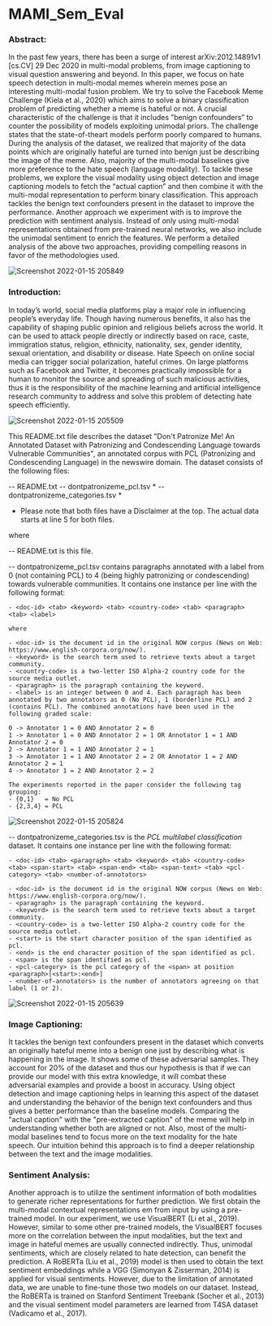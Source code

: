 # MAMI_Sem_Eval


### Abstract:
In the past few years, there has been a surge of interest arXiv:2012.14891v1  [cs.CV]  29 Dec 2020 in multi-modal problems, from image captioning to visual question answering and beyond. In this paper, we focus on hate speech detection in multi-modal memes wherein memes pose an interesting multi-modal fusion problem. We try to solve the Facebook Meme Challenge (Kiela et al., 2020) which aims to solve a binary classification problem of predicting whether a meme is hateful or not. A crucial characteristic of the challenge is that it includes ”benign confounders” to counter the possibility of models exploiting unimodal priors. The challenge states that the state-of-theart models perform poorly compared to humans. During the analysis of the dataset, we realized that majority of the data points which are originally hateful are turned into benign just be describing the image of the meme. Also, majority of the multi-modal baselines give more preference to the hate speech (language modality). To tackle these problems, we explore the visual modality using object detection and image captioning models to fetch the “actual caption” and then combine it with the multi-modal representation to perform binary classification. This approach tackles the benign text confounders present in the dataset to improve the performance. Another approach we experiment with is to improve the prediction with sentiment analysis. Instead of only using multi-modal representations obtained from pre-trained neural networks, we also include the unimodal sentiment to enrich the features. We perform a detailed analysis of the above two approaches, providing compelling reasons in favor of the methodologies used.


![Screenshot 2022-01-15 205849](https://user-images.githubusercontent.com/84759422/149627386-61b7605e-c7b7-4fb5-bfa9-b391b9809e3d.png) 



### Introduction:
In today’s world, social media platforms play a major role in influencing people’s everyday life. Though having numerous benefits, it also has the capability of shaping public opinion and religious beliefs across the world. It can be used to attack people directly or indirectly based on race, caste, immigration status, religion, ethnicity, nationality, sex, gender identity, sexual orientation, and disability or disease. Hate Speech on online social media can trigger social polarization, hateful crimes. On large platforms such as Facebook and Twitter, it becomes practically impossible for a human to monitor the source and spreading of such malicious activities, thus it is the responsibility of the machine learning and artificial intelligence research community to address and solve this problem of detecting hate speech efficiently.


![Screenshot 2022-01-15 205509](https://user-images.githubusercontent.com/84759422/149627263-e91d94b1-2a6c-4e25-a2fc-359a81f8625d.png)



This README.txt file describes the dataset "Don't Patronize Me! An Annotated Dataset with Patronizing and Condescending Language towards Vulnerable Communities", an annotated corpus with PCL (Patronizing and Condescending Language) in the newswire domain. The dataset consists of the following files:

-- README.txt
-- dontpatronizeme_pcl.tsv *
-- dontpatronizeme_categories.tsv *

* Please note that both files have a Disclaimer at the top. The actual data starts at line 5 for both files.

where

-- README.txt is this file.

-- dontpatronizeme_pcl.tsv contains paragraphs annotated with a label from 0 (not containing PCL) to 4 (being highly patronizing or condescending) towards vulnerable communities.
It contains one instance per line with the following format:

	- <doc-id> <tab> <keyword> <tab> <country-code> <tab> <paragraph> <tab> <label>

	where

	- <doc-id> is the document id in the original NOW corpus (News on Web: https://www.english-corpora.org/now/).
	- <keyword> is the search term used to retrieve texts about a target community.
	- <country-code> is a two-letter ISO Alpha-2 country code for the source media outlet.
	- <paragraph> is the paragraph containing the keyword.
	- <label> is an integer between 0 and 4. Each paragraph has been annotated by two annotators as 0 (No PCL), 1 (borderline PCL) and 2 (contains PCL). The combined annotations have been used in the following graded scale:

	0 -> Annotator 1 = 0 AND Annotator 2 = 0
	1 -> Annotator 1 = 0 AND Annotator 2 = 1 OR Annotator 1 = 1 AND Annotator 2 = 0
	2 -> Annotator 1 = 1 AND Annotator 2 = 1
	3 -> Annotator 1 = 1 AND Annotator 2 = 2 OR Annotator 1 = 2 AND Annotator 2 = 1
	4 -> Annotator 1 = 2 AND Annotator 2 = 2

	The experiments reported in the paper consider the following tag grouping: 
	- {0,1}   = No PCL
	- {2,3,4} = PCL

![Screenshot 2022-01-15 205824](https://user-images.githubusercontent.com/84759422/149627407-a40b994f-e425-4b8d-a539-0bf98a29fd87.png)

-- dontpatronizeme_categories.tsv is the *PCL multilabel classification* dataset. It contains one instance per line with the following format:

	- <doc-id> <tab> <paragraph> <tab> <keyword> <tab> <country-code> <tab> <span-start> <tab> <span-end> <tab> <span-text> <tab> <pcl-category> <tab> <number-of-annotators>

	- <doc-id> is the document id in the original NOW corpus (News on Web: https://www.english-corpora.org/now/).
	- <paragraph> is the paragraph containing the keyword.
	- <keyword> is the search term used to retrieve texts about a target community.
	- <country-code> is a two-letter ISO Alpha-2 country code for the source media outlet.
	- <start> is the start character position of the span identified as pcl.
	- <end> is the end character position of the span identified as pcl.
	- <span> is the span identified as pcl.
	- <pcl-category> is the pcl category of the <span> at position <paragraph>[<start>:<end>]
	- <number-of-annotators> is the number of annotators agreeing on that label (1 or 2).
  
  
  
 ![Screenshot 2022-01-15 205639](https://user-images.githubusercontent.com/84759422/149627297-092580b3-78bc-41c5-8c18-90f13dcf316e.png)

 
 
 ### Image Captioning:
It tackles the benign text confounders present in the dataset which converts an originally hateful meme into a benign one just by describing what is happening in the image. It shows some of these adversarial samples. They account for 20% of the dataset and thus our hypothesis is that if we can provide our model with this extra knowledge, it will combat these adversarial examples and provide a boost in accuracy. Using object detection and image captioning helps in learning this aspect of the dataset and understanding the behavior of the benign text confounders and thus gives a better performance than the baseline models. Comparing the "actual caption" with the "pre-extracted caption" of the meme will help in understanding whether both are aligned or not. Also, most of the multi-modal baselines tend to focus more on the text modality for the hate speech. Our intuition behind this approach is to find a deeper relationship between the text and the image modalities.

### Sentiment Analysis:
Another approach is to utilize the sentiment information of both modalities to generate richer representations for further prediction. We first obtain the multi-modal contextual representations em from input by using a pre-trained model. In our experiment, we use VisualBERT (Li et al., 2019). However, similar to some other pre-trained models, the VisualBERT focuses more on the correlation between the input modalities, but the text and image in hateful memes are usually connected indirectly. Thus, unimodal sentiments, which are closely related to hate detection, can benefit the prediction. A RoBERTa (Liu et al., 2019) model is then used to obtain the text sentiment embeddings while a VGG (Simonyan & Zisserman, 2014) is applied for visual sentiments. However, due to the limitation of annotated data, we are unable to fine-tune those two models on our dataset. Instead, the RoBERTa is trained on Stanford Sentiment Treebank (Socher et al., 2013) and the visual sentiment model parameters are learned from T4SA dataset (Vadicamo et al., 2017).
